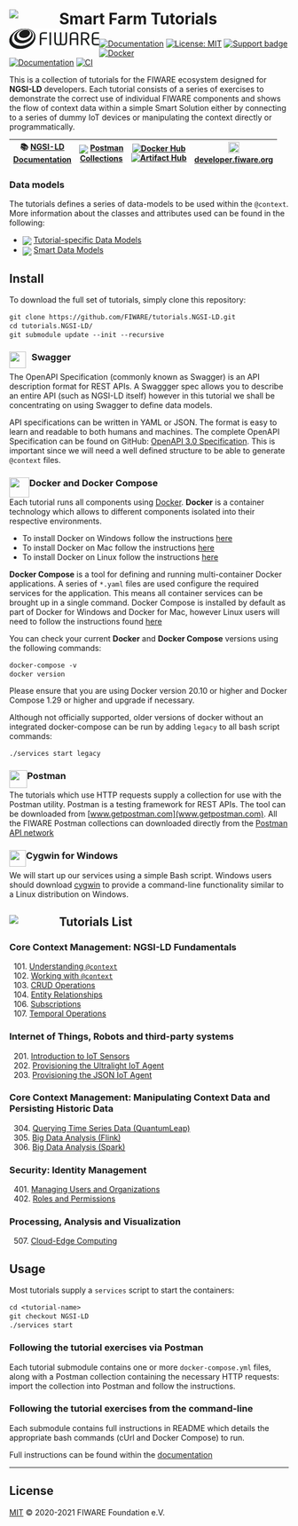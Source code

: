 # Smart Farm Tutorials[<img src="https://img.shields.io/badge/NGSI-LD-d6604d.svg" width="90"  align="left" />](https://www.etsi.org/deliver/etsi_gs/CIM/001_099/009/01.04.01_60/gs_cim009v010401p.pdf)[<img src="docs/img/logo.png" align="left" width="162">](https://www.fiware.org/)<br/>

[![Documentation](https://nexus.lab.fiware.org/repository/raw/public/badges/chapters/documentation.svg)](https://ngsi-ld-tutorials.rtfd.io)
[![License: MIT](https://img.shields.io/github/license/fiware/tutorials.Step-by-Step.svg)](https://opensource.org/licenses/MIT)
[![Support badge](https://img.shields.io/badge/tag-fiware-orange.svg?logo=stackoverflow)](https://stackoverflow.com/questions/tagged/fiware)
[![Docker](https://img.shields.io/docker/pulls/fiware/tutorials.ngsi-ld.svg)](https://hub.docker.com/r/fiware/tutorials.ngsi-ld/)
<br> [![Documentation](https://img.shields.io/readthedocs/ngsi-ld-tutorials.svg)](https://ngsi-ld-tutorials.rtfd.io)
[![CI](https://github.com/FIWARE/tutorials.NGSI-LD/workflows/CI/badge.svg)](https://github.com/FIWARE/tutorials.NGSI-LD/actions?query=workflow%3ACI)

This is a collection of tutorials for the FIWARE ecosystem designed for **NGSI-LD** developers. Each tutorial consists
of a series of exercises to demonstrate the correct use of individual FIWARE components and shows the flow of context
data within a simple Smart Solution either by connecting to a series of dummy IoT devices or manipulating the context
directly or programmatically.

| :books: [NGSI-LD<br>Documentation](https://ngsi-ld-tutorials.rtfd.io/) | <img src="https://assets.getpostman.com/common-share/postman-logo-stacked.svg" align="center" height="25"> [Postman<br>Collections](https://explore.postman.com/team/3mM5EY6ChBYp9D) | [![Docker Hub](https://nexus.lab.fiware.org/repository/raw/public/badges/docker/fiware.svg)](https://hub.docker.com/u/fiware) <br> [![Artifact Hub](https://img.shields.io/endpoint?url=https://artifacthub.io/badge/repository/fiware)](https://artifacthub.io/packages/search?repo=fiware) | <img src="https://fiware.github.io/catalogue/img/fiware-emoji.png" height="20px" width="20px"/><br/> [**developer.&ZeroWidthSpace;fiware.org**](https://www.fiware.org/developers/) |
| ---------------------------------------------------------------------- | ------------------------------------------------------------------------------------------------------------------------------------------------------------------------------------ | -------------------------------------------------------------------------------------------------------------------------------------------------------------------------------------------------------------------------------------------------------------------------------------------- | ----------------------------------------------------------------------------------------------------------------------------------------------------------------------------------- |

<h3>Data models</h3>

The tutorials defines a series of data-models to be used within the `@context`. More information about the classes and
attributes used can be found in the following:

-   <img src="https://json-ld.org/favicon.ico" align="center" height="25"/>
    <a href="https://ngsi-ld-tutorials.readthedocs.io/en/latest/datamodels.html">Tutorial-specific Data Models</a>
-   <img src="https://json-ld.org/favicon.ico" align="center" height="25"/>
    <a href="https://smartdatamodels.org">Smart Data Models</a>

## Install

To download the full set of tutorials, simply clone this repository:

```console
git clone https://github.com/FIWARE/tutorials.NGSI-LD.git
cd tutorials.NGSI-LD/
git submodule update --init --recursive
```

### Swagger <img src="https://static1.smartbear.co/swagger/media/assets/swagger_fav.png" align="left"  height="30" width="30" style="border-right-style:solid; border-right-width:10px; border-color:transparent; background: transparent">

The OpenAPI Specification (commonly known as Swagger) is an API description format for REST APIs. A Swaggger spec allows
you to describe an entire API (such as NGSI-LD itself) however in this tutorial we shall be concentrating on using
Swagger to define data models.

API specifications can be written in YAML or JSON. The format is easy to learn and readable to both humans and machines.
The complete OpenAPI Specification can be found on GitHub:
[OpenAPI 3.0 Specification](https://github.com/OAI/OpenAPI-Specification/blob/master/versions/3.0.2.md). This is
important since we will need a well defined structure to be able to generate `@context` files.

### Docker and Docker Compose <img src="https://www.docker.com/favicon.ico" align="left"  height="36" width="36">

Each tutorial runs all components using [Docker](https://www.docker.com). **Docker** is a container technology which
allows to different components isolated into their respective environments.

-   To install Docker on Windows follow the instructions [here](https://docs.docker.com/docker-for-windows/)
-   To install Docker on Mac follow the instructions [here](https://docs.docker.com/docker-for-mac/)
-   To install Docker on Linux follow the instructions [here](https://docs.docker.com/install/)

**Docker Compose** is a tool for defining and running multi-container Docker applications. A series of `*.yaml` files
are used configure the required services for the application. This means all container services can be brought up in a
single command. Docker Compose is installed by default as part of Docker for Windows and Docker for Mac, however Linux
users will need to follow the instructions found [here](https://docs.docker.com/compose/install/)

You can check your current **Docker** and **Docker Compose** versions using the following commands:

```console
docker-compose -v
docker version
```

Please ensure that you are using Docker version 20.10 or higher and Docker Compose 1.29 or higher and upgrade if
necessary.

Although not officially supported, older versions of docker without an integrated docker-compose can be run by adding
`legacy` to all bash script commands:

```console
./services start legacy
```

### Postman <img src="https://www.postman.com/favicon-32x32.png" align="left"  height="32" width="32">

The tutorials which use HTTP requests supply a collection for use with the Postman utility. Postman is a testing
framework for REST APIs. The tool can be downloaded from [www.getpostman.com](www.getpostman.com). All the FIWARE
Postman collections can downloaded directly from the
[Postman API network](https://explore.postman.com/team/3mM5EY6ChBYp9D)

### Cygwin for Windows <img src="https://www.cygwin.com/favicon.ico" align="left"  height="30" width="30">

We will start up our services using a simple Bash script. Windows users should download [cygwin](http://www.cygwin.com/)
to provide a command-line functionality similar to a Linux distribution on Windows.

## Tutorials List[<img src="https://img.shields.io/badge/NGSI-LD-d6604d.svg" width="90"  align="left" />](https://www.etsi.org/deliver/etsi_gs/CIM/001_099/009/01.04.01_60/gs_cim009v010401p.pdf)

### Core Context Management: NGSI-LD Fundamentals

&nbsp; 101. [Understanding `@context`](https://github.com/FIWARE/tutorials.Understanding-At-Context)<br/> &nbsp; 102.
[Working with `@context`](https://github.com/FIWARE/tutorials.Getting-Started/tree/NGSI-LD)<br/> &nbsp; 103.
[CRUD Operations](https://github.com/FIWARE/tutorials.CRUD-Operations/tree/NGSI-LD)<br/> &nbsp; 104.
[Entity Relationships](https://github.com/FIWARE/tutorials.Entity-Relationships/tree/NGSI-LD)<br/>&nbsp; 106.
[Subscriptions](https://github.com/FIWARE/tutorials.Subscriptions/tree/NGSI-LD)<br/> &nbsp; 107.
[Temporal Operations](https://github.com/FIWARE/tutorials.Short-Term-History/tree/NGSI-LD)<br/>

### Internet of Things, Robots and third-party systems

&nbsp; 201. [Introduction to IoT Sensors](https://github.com/FIWARE/tutorials.IoT-Sensors/tree/NGSI-LD)<br/> &nbsp; 202.
[Provisioning the Ultralight IoT Agent](https://github.com/FIWARE/tutorials.IoT-Agent/tree/NGSI-LD)<br/> &nbsp; 203.
[Provisioning the JSON IoT Agent](https://github.com/FIWARE/tutorials.IoT-Agent-JSON/tree/NGSI-LD)<br/>

### Core Context Management: Manipulating Context Data and Persisting Historic Data

&nbsp; 304.
[Querying Time Series Data (QuantumLeap)](https://github.com/FIWARE/tutorials.Time-Series-Data/tree/NGSI-LD)<br/>
&nbsp; 305. [Big Data Analysis (Flink)](https://github.com/FIWARE/tutorials.Big-Data-Flink/tree/NGSI-LD)<br/>
&nbsp; 306. [Big Data Analysis (Spark)](https://github.com/FIWARE/tutorials.Big-Data-Spark/tree/NGSI-LD)

### Security: Identity Management

&nbsp; 401.
[Managing Users and Organizations](https://github.com/FIWARE/tutorials.Identity-Management/tree/NGSI-v2)<br/>
&nbsp; 402. [Roles and Permissions](https://github.com/FIWARE/tutorials.Roles-Permissions/tree/NGSI-v2)<br/>

### Processing, Analysis and Visualization

&nbsp; 507. [Cloud-Edge Computing](https://github.com/FIWARE/tutorials.Edge-Computing/tree/NGSI-LD)<br>

## Usage

Most tutorials supply a `services` script to start the containers:

```console
cd <tutorial-name>
git checkout NGSI-LD
./services start
```

### Following the tutorial exercises via Postman

Each tutorial submodule contains one or more `docker-compose.yml` files, along with a Postman collection containing the
necessary HTTP requests: import the collection into Postman and follow the instructions.

### Following the tutorial exercises from the command-line

Each submodule contains full instructions in README which details the appropriate bash commands (cUrl and Docker
Compose) to run.

Full instructions can be found within the [documentation](https://ngsi-ld-tutorials.rtfd.io/)

---

## License

[MIT](LICENSE) © 2020-2021 FIWARE Foundation e.V.
